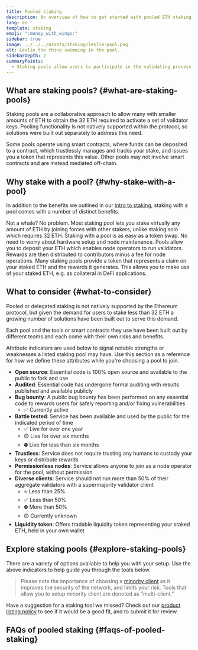 ```yaml
---
title: Pooled staking
description: An overview of how to get started with pooled ETH staking
lang: en
template: staking
emoji: ":money_with_wings:"
sidebar: true
image: ../../../assets/staking/leslie-pool.png
alt: Leslie the rhino swimming in the pool.
sidebarDepth: 2
summaryPoints:
  - Staking pools allow users to participate in the validating process of Ethereum and earn rewards with less than the required 32 ETH by joining forces with others.
---
```


## What are staking pools? {#what-are-staking-pools}

Staking pools are a collaborative approach to allow many with smaller amounts of ETH to obtain the 32 ETH required to activate a set of validator keys. Pooling functionality is not natively supported within the protocol, so solutions were built out separately to address this need.

Some pools operate using smart contracts, where funds can be deposited to a contract, which trustlessly manages and tracks your stake, and issues you a token that represents this value. Other pools may not involve smart contracts and are instead mediated off-chain.

## Why stake with a pool? {#why-stake-with-a-pool}

In addition to the benefits we outlined in our [intro to staking](/staking), staking with a pool comes with a number of distinct benefits.

<CardGrid>
  <Card title="Low barrier to entry" emoji="🐟">
    Not a whale? No problem. Most staking pool lets you stake virtually any amount of ETH by joining forces with other stakers, unlike staking solo which requires 32 ETH.
  </Card>
  <Card title="Stake today" emoji=":stopwatch:">
    Staking with a pool is as easy as a token swap. No need to worry about hardware setup and node maintenance. Pools allow you to deposit your ETH which enables node operators to run validators. Rewards are then distributed to contributors minus a fee for node operations.
  </Card>
  <Card title="Liquidity tokens" emoji=":droplet:">
    Many staking pools provide a token that represents a claim on your staked ETH and the rewards it generates. This allows you to make use of your staked ETH, e.g. as collateral in DeFi applications.
  </Card>
</CardGrid>

<StakingComparison page="pools" />

## What to consider {#what-to-consider}

Pooled or delegated staking is not natively supported by the Ethereum protocol, but given the demand for users to stake less than 32 ETH a growing number of solutions have been built out to serve this demand.

Each pool and the tools or smart contracts they use have been built out by different teams and each come with their own risks and benefits.

Attribute indicators are used below to signal notable strengths or weaknesses a listed staking pool may have. Use this section as a reference for how we define these attributes while you're choosing a pool to join.

- **Open source**: Essential code is 100% open source and available to the public to fork and use
- **Audited**: Essential code has undergone formal auditing with results published and available publicly
- **Bug bounty**: A public bug bounty has been performed on any essential code to rewards users for safely reporting and/or fixing vulnerabilities
  - ✅ Currently active
- **Battle tested**: Service has been available and used by the public for the indicated period of time
  - ✅ Live for over one year
  - 🟡 Live for over six months
  - ⛔️ Live for less than six months
- **Trustless**: Service does not require trusting any humans to custody your keys or distribute rewards
- **Permissionless nodes**: Service allows anyone to join as a node operator for the pool, without permission
- **Diverse clients**: Service should not run more than 50% of their aggregate validators with a supermajority validator client
  - ⭐️ Less than 25%
  - ✅ Less than 50%
  - ⛔️ More than 50%
  - 🟡 Currently unknown
- **Liquidity token**: Offers tradable liquidity token representing your staked ETH, held in your own wallet

## Explore staking pools {#explore-staking-pools}

There are a variety of options available to help you with your setup. Use the above indicators to help guide you through the tools below.

> Please note the importance of choosing a [minority client](/client-diversity) as it improves the security of the network, and limits your risk. Tools that allow you to setup minority client are denoted as "multi-client."

<StakingProductsCardGrid category="pools" />

Have a suggestion for a staking tool we missed? Check out our [product listing policy](/contributing/adding-staking-product) to see if it would be a good fit, and to submit it for review.

## FAQs of pooled staking {#faqs-of-pooled-staking}

<!-- TODO: Add pool FAQs -->
